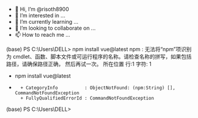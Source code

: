 - 👋 Hi, I’m @risoth8900
- 👀 I’m interested in ...
- 🌱 I’m currently learning ...
- 💞️ I’m looking to collaborate on ...
- 📫 How to reach me ...

<!---
risoth8900/risoth8900 is a ✨ special ✨ repository because its `README.md` (this file) appears on your GitHub profile.
You can click the Preview link to take a look at your changes.
--->
(base) PS C:\Users\DELL> npm install vue@latest
npm : 无法将“npm”项识别为 cmdlet、函数、脚本文件或可运行程序的名称。请检查名称的拼写，如果包括路径，请确保路径正确，
然后再试一次。
所在位置 行:1 字符: 1
+ npm install vue@latest
+ ~~~
    + CategoryInfo          : ObjectNotFound: (npm:String) [], CommandNotFoundException
    + FullyQualifiedErrorId : CommandNotFoundException

(base) PS C:\Users\DELL>
